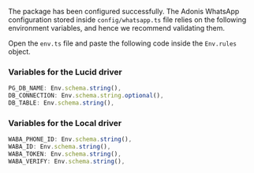 The package has been configured successfully. The Adonis WhatsApp configuration stored inside `config/whatsapp.ts` file relies on the following environment variables, and hence we recommend validating them.

Open the `env.ts` file and paste the following code inside the `Env.rules` object.

### Variables for the Lucid driver

```ts
PG_DB_NAME: Env.schema.string(),
DB_CONNECTION: Env.schema.string.optional(),
DB_TABLE: Env.schema.string(),
```

### Variables for the Local driver

```ts
WABA_PHONE_ID: Env.schema.string(),
WABA_ID: Env.schema.string(),
WABA_TOKEN: Env.schema.string(),
WABA_VERIFY: Env.schema.string(),
```
